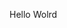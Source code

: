 Hello Wolrd



























































































































































































































































































































































































































































































































































































































































































































































































































































































































































































































































































































































































































































































































































